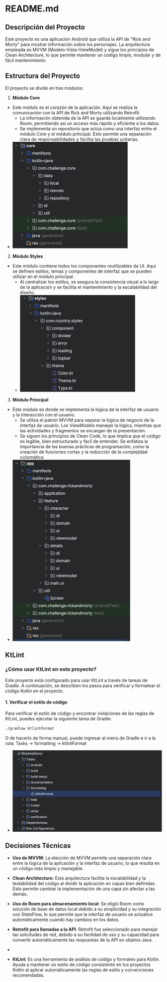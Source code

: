 
# README.md

## Descripción del Proyecto

Este proyecto es una aplicación Android que utiliza la API de "Rick and Morty" para mostrar información sobre los personajes. La arquitectura empleada es MVVM (Modelo-Vista-ViewModel) y sigue los principios de Clean Architecture, lo que permite mantener un código limpio, modular y de fácil mantenimiento.

## Estructura del Proyecto

El proyecto se divide en tres módulos:

1. **Módulo Core**
- Este módulo es el corazón de la aplicación. Aquí se realiza la comunicación con la API de Rick and Morty utilizando Retrofit.
   - La información obtenida de la API se guarda localmente utilizando Room, permitiendo así un acceso más rápido y eficiente a los datos.
   - Se implementa un repositorio que actúa como una interfaz entre el módulo Core y el módulo principal. Esto permite una separación clara de responsabilidades y facilita las pruebas unitarias.
- <img src="documentation/core.png" alt="Project Structure" >  

2. **Módulo Styles**
- Este módulo contiene todos los componentes reutilizables de UI. Aquí se definen estilos, temas y componentes de interfaz que se pueden utilizar en el módulo principal.
   - Al centralizar los estilos, se asegura la consistencia visual a lo largo de la aplicación y se facilita el mantenimiento y la escalabilidad del diseño.
   - <img src="documentation/styles.png" alt="Project Structure" >  

3. **Módulo Principal**
- Este módulo es donde se implementa la lógica de la interfaz de usuario y la interacción con el usuario.
   - Se utiliza el patrón MVVM para separar la lógica de negocio de la interfaz de usuario. Los ViewModels manejan la lógica, mientras que las actividades y fragmentos se encargan de la presentación.
   - Se siguen los principios de Clean Code, lo que implica que el código es legible, bien estructurado y fácil de entender. Se enfatiza la importancia de las buenas prácticas de programación, como la creación de funciones cortas y la reducción de la complejidad ciclomática.
- <img src="documentation/main.png" alt="Project Structure" >  

## KtLint

### ¿Cómo usar KtLint en este proyecto?

Este proyecto está configurado para usar KtLint a través de tareas de Gradle. A continuación, se describen los pasos para verificar y formatear el código Kotlin en el proyecto.

#### 1. Verificar el estilo de código

Para verificar el estilo de código y encontrar violaciones de las reglas de KtLint, puedes ejecutar la siguiente tarea de Gradle:

```bash  
./gradlew ktlintFormat
```  

O de hacerlo de forma manual, puede ingresar al menú de Gradle e ir a la ruta:
Tasks -> formatting -> ktlintFormat

- <img src="documentation/ktlint.png" alt="Ktlint" >  

## Decisiones Técnicas

- **Uso de MVVM**: La elección de MVVM permite una separación clara entre la lógica de la aplicación y la interfaz de usuario, lo que resulta en un código más limpio y manejable.

- **Clean Architecture**: Esta arquitectura facilita la escalabilidad y la testabilidad del código al dividir la aplicación en capas bien definidas. Esto permite cambiar la implementación de una capa sin afectar a las demás.

- **Uso de Room para almacenamiento local**: Se eligió Room como solución de base de datos local debido a su simplicidad y su integración con StateFlow, lo que permite que la interfaz de usuario se actualice automáticamente cuando hay cambios en los datos.

- **Retrofit para llamadas a la API**: Retrofit fue seleccionado para manejar las solicitudes de red, debido a su facilidad de uso y su capacidad para convertir automáticamente las respuestas de la API en objetos Java.
- 
- **KtLint**: Es una herramienta de análisis de código y formateo para Kotlin. Ayuda a mantener un estilo de código consistente en tus proyectos Kotlin al aplicar automáticamente las reglas de estilo y convenciones recomendadas.